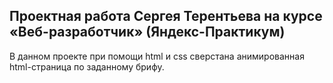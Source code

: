 ## Проектная работа Сергея Терентьева на курсе «Веб-разработчик» (Яндекс-Практикум)

В данном проекте при помощи html и css сверстана анимированная html-страница по заданному брифу.
